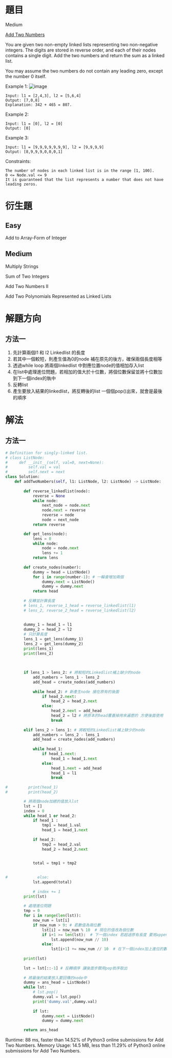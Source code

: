 # 題目
Medium

[Add Two Numbers](https://leetcode.com/problems/add-two-numbers/)

You are given two non-empty linked lists representing two non-negative integers. The digits are stored in reverse order, and each of their nodes contains a single digit. Add the two numbers and return the sum as a linked list.

You may assume the two numbers do not contain any leading zero, except the number 0 itself.

 

Example 1:
![image](/images/2.addtwonumber1.jpg)
```
Input: l1 = [2,4,3], l2 = [5,6,4]
Output: [7,0,8]
Explanation: 342 + 465 = 807.
```
Example 2:

```
Input: l1 = [0], l2 = [0]
Output: [0]
```
Example 3:

```
Input: l1 = [9,9,9,9,9,9,9], l2 = [9,9,9,9]
Output: [8,9,9,9,0,0,0,1]
``` 

Constraints:
```
The number of nodes in each linked list is in the range [1, 100].
0 <= Node.val <= 9
It is guaranteed that the list represents a number that does not have leading zeros.
```
# 衍生題
## Easy
Add to Array-Form of Integer

## Medium
Multiply Strings

Sum of Two Integers

Add Two Numbers II

Add Two Polynomials Represented as Linked Lists

# 解題方向
## 方法一  
1. 先計算兩個l1 和 l2 Linkedlist 的長度
2. 若其中一個較短，則產生值為0的node 補在原先的後方，確保兩個長度相等
3. 透過while loop 將兩個linkedlist 中對應位置node的值相加存入list
4. 在list中處理進位問題，若相加的值大於十位數，將個位數保留並將十位數加到下一個index的執中
5. 反轉list
6. 產生要放入結果的linkedlist，將反轉後的list 一個個pop()出來，就會是最後的順序

# 解法
## 方法一
```python
# Definition for singly-linked list.
# class ListNode:
#     def __init__(self, val=0, next=None):
#         self.val = val
#         self.next = next
class Solution:
    def addTwoNumbers(self, l1: ListNode, l2: ListNode) -> ListNode:
        
        def reverse_linkedlist(node):
            reverse = None
            while node:
                next_node = node.next
                node.next = reverse
                reverse = node
                node = next_node
            return reverse

        def get_lens(node):
            lens = 0
            while node:
                node = node.next
                lens += 1
            return lens
        
        def create_nodes(number):
            dummy = head = ListNode()
            for i in range(number-1): # 一輪會增加兩個
                dummy.next = ListNode()
                dummy = dummy.next
            return head
        
        # 反轉並計算長度
        # lens_1, reverse_1_head = reverse_linkedlist(l1) 
        # lens_2, reverse_2_head = reverse_linkedlist(l2)
        
        
        dummy_1 = head_1 = l1
        dummy_2 = head_2 = l2
        # 只計算長度
        lens_1 = get_lens(dummy_1)
        lens_2 = get_lens(dummy_2)
        print(lens_1)
        print(lens_2)
        
        
        
        if lens_1 > lens_2: # 將較短的Linkedlist補上缺少的node 
            add_numbers = lens_1 - lens_2
            add_head = create_nodes(add_numbers)
            
            while head_2: # 新產生node 接在原有的後面
                if head_2.next:
                    head_2 = head_2.next
                else:
                    head_2.next = add_head
                    head_2 = l2 # 將原本的head覆蓋掉用來遍歷的 方便後面使用
                    break
                    
        elif lens_2 > lens_1: # 將較短的Linkedlist補上缺少的node  
            add_numbers = lens_2 - lens_1
            add_head = create_nodes(add_numbers)
            
            while head_1: 
                if head_1.next:
                    head_1 = head_1.next
                else:
                    head_1.next = add_head
                    head_1 = l1 
                    break
        
#         print(head_1)
#         print(head_2)

        # 將兩個node加總的值放入lst
        lst = []
        index = 0
        while head_1 or head_2:
            if head_1 :
                tmp1 = head_1.val
                head_1 = head_1.next
            
            if head_2:
                tmp2 = head_2.val
                head_2 = head_2.next

            
            total = tmp1 + tmp2

                
#             else:
            lst.append(total)
            
            # index += 1
        print(lst)
        
        # 處理進位問題
        tmp = 0
        for i in range(len(lst)):
            now_num = lst[i]
            if now_num > 9: # 若數值為兩位數
                lst[i] = now_num % 10  # 現在的值改為個位數
                if i+1 >= len(lst):  # 下一個index 若超過原有長度 要用append (最後一個進位)
                    lst.append(now_num // 10)
                else:
                    lst[i+1] += now_num // 10  # 在下一個index加上進位的數
                    
        print(lst)
        
        lst = lst[::-1] # 反轉順序 讓後面步驟用pop依序取出
        
        # 將最後的結果放入要回傳的node中
        dummy = ans_head = ListNode()
        while lst:
            # lst.pop()
            dummy.val = lst.pop()
            print('dummy.val',dummy.val)
            
            if lst:
                dummy.next = ListNode()
                dummy = dummy.next

        return ans_head
```

Runtime: 88 ms, faster than 14.52% of Python3 online submissions for Add Two Numbers.
Memory Usage: 14.5 MB, less than 11.29% of Python3 online submissions for Add Two Numbers.